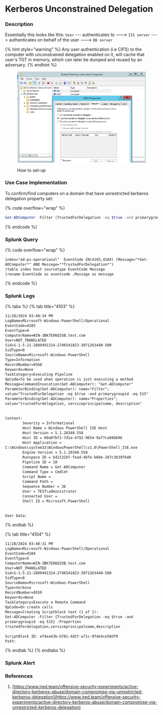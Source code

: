 # Kerberos Unconstrained Delegation



### Description

Essentially this looks like this: `User` --- authenticates to ---> `IIS server` ---> authenticates on behalf of the user ---> `DB server`

{% hint style="warning" %}
Any user authentication (i.e CIFS) to the computer with unconstrained delegation enabled on it, will cache that user's TGT in memory, which can later be dumped and reused by an adversary.
{% endhint %}

<figure><img src="../../.gitbook/assets/image (6).png" alt=""><figcaption><p>How to set-up</p></figcaption></figure>

### Use Case Implementation

To confirm/find computers on a domain that have unrestricted kerberos delegation property set:

{% code overflow="wrap" %}
```powershell
Get-ADComputer -Filter {TrustedForDelegation -eq $true -and primarygroupid -eq 515} -Properties trustedfordelegation,serviceprincipalname,description
```
{% endcode %}

### Splunk Query

{% code overflow="wrap" %}
```splunk-spl
index="ad-ps-operational"  EventCode IN(4103,4104) (Message="*Get-ADComputer*" AND Message="*TrustedForDelegation*") 
|table index host sourcetype EventCode Message 
|rename EventCode as eventcode ,Message as message
```
{% endcode %}

### Splunk Logs

{% tabs %}
{% tab title="4103" %}
```
11/28/2024 03:40:34 PM
LogName=Microsoft-Windows-PowerShell/Operational
EventCode=4103
EventType=4
ComputerName=WIN-3BK7E06Q35B.test.com
User=NOT_TRANSLATED
Sid=S-1-5-21-2889491314-2746541823-3071263440-500
SidType=0
SourceName=Microsoft-Windows-PowerShell
Type=Information
RecordNumber=9560
Keywords=None
TaskCategory=Executing Pipeline
OpCode=To be used when operation is just executing a method
Message=CommandInvocation(Get-ADComputer): "Get-ADComputer"
ParameterBinding(Get-ADComputer): name="Filter"; value="TrustedForDelegation -eq $true -and primarygroupid -eq 515"
ParameterBinding(Get-ADComputer): name="Properties"; value="trustedfordelegation, serviceprincipalname, description"


Context:
        Severity = Informational
        Host Name = Windows PowerShell ISE Host
        Host Version = 5.1.20348.558
        Host ID = 60a07bf2-7d1a-4792-9654-9af7ca04b696
        Host Application = C:\Windows\system32\WindowsPowerShell\v1.0\PowerShell_ISE.exe
        Engine Version = 5.1.20348.558
        Runspace ID = b42132bf-fead-4bfe-b68e-207c3639f640
        Pipeline ID = 10
        Command Name = Get-ADComputer
        Command Type = Cmdlet
        Script Name = 
        Command Path = 
        Sequence Number = 36
        User = TEST\administrator
        Connected User = 
        Shell ID = Microsoft.PowerShell


User Data:
```
{% endtab %}

{% tab title="4104" %}
```
11/28/2024 03:40:31 PM
LogName=Microsoft-Windows-PowerShell/Operational
EventCode=4104
EventType=5
ComputerName=WIN-3BK7E06Q35B.test.com
User=NOT_TRANSLATED
Sid=S-1-5-21-2889491314-2746541823-3071263440-500
SidType=0
SourceName=Microsoft-Windows-PowerShell
Type=Verbose
RecordNumber=9559
Keywords=None
TaskCategory=Execute a Remote Command
OpCode=On create calls
Message=Creating Scriptblock text (1 of 1):
Get-ADComputer -Filter {TrustedForDelegation -eq $true -and primarygroupid -eq 515} -Properties trustedfordelegation,serviceprincipalname,description

ScriptBlock ID: ef4ea43b-b781-4d2f-a71c-9fde4ce58df9
Path:
```
{% endtab %}
{% endtabs %}

### Splunk Alert



### References

1. [https://www.ired.team/offensive-security-experiments/active-directory-kerberos-abuse/domain-compromise-via-unrestricted-kerberos-delegation](https://www.ired.team/offensive-security-experiments/active-directory-kerberos-abuse/domain-compromise-via-unrestricted-kerberos-delegation)
